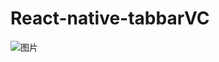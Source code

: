 # React-native-tabbarVC

![图片](https://github.com/hwq992689548/React-native-tabbarVC/blob/master/%E6%9C%AA%E5%91%BD%E5%90%8D.2018-11-22%2018_36_30.gif?raw=true)
